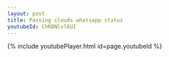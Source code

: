 ```yaml
---
layout: post
title: Passing clouds whatsapp status
youtubeId: ChRBNlvl6UI
---
```


{% include youtubePlayer.html id=page.youtubeId %}
